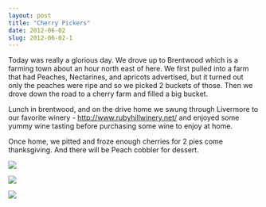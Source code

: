 ```yaml
---
layout: post
title: "Cherry Pickers"
date: 2012-06-02
slug: 2012-06-02-1
---
```


Today was really a glorious day.  We drove up to Brentwood which is a farming town about an hour north east of here.  We first pulled into a farm that had Peaches, Nectarines, and apricots advertised, but it turned out only the peaches were ripe and so we picked 2 buckets of those.  Then we drove down the road to a cherry farm and filled a big bucket.  

Lunch in brentwood, and on the drive home we swung through Livermore to our favorite winery - http://www.rubyhillwinery.net/  and enjoyed some yummy wine tasting before purchasing some wine to enjoy at home.  

Once home, we pitted and froze enough cherries for 2 pies come thanksgiving.  And there will be Peach cobbler for dessert.  

 ![](/visible-light/images/assets/562371_10150836517527691_414064119_n-thumb-600x900-231.jpg) 

 ![](/visible-light/images/assets/303299_10150836517097691_551744192_n-thumb-600x900-234.jpg) 

 ![](/visible-light/images/assets/282771_10150836516602691_784384104_n-thumb-600x900-237.jpg) 
